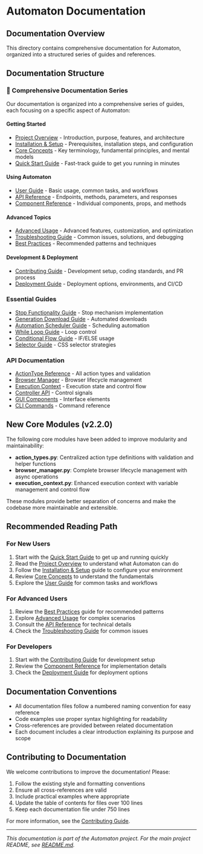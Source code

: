 # Automaton Documentation

## Documentation Overview

This directory contains comprehensive documentation for Automaton, organized into a structured series of guides and references.

## Documentation Structure

### 📖 Comprehensive Documentation Series

Our documentation is organized into a comprehensive series of guides, each focusing on a specific aspect of Automaton:

#### Getting Started
- [Project Overview](1_overview_project.md) - Introduction, purpose, features, and architecture
- [Installation & Setup](2_installation_setup.md) - Prerequisites, installation steps, and configuration
- [Core Concepts](3_core_concepts.md) - Key terminology, fundamental principles, and mental models
- [Quick Start Guide](12_quick_start.md) - Fast-track guide to get you running in minutes

#### Using Automaton
- [User Guide](4_user_guide.md) - Basic usage, common tasks, and workflows
- [API Reference](5_api_reference.md) - Endpoints, methods, parameters, and responses
- [Component Reference](6_components_reference.md) - Individual components, props, and methods

#### Advanced Topics
- [Advanced Usage](7_advanced_usage.md) - Advanced features, customization, and optimization
- [Troubleshooting Guide](8_troubleshooting_guide.md) - Common issues, solutions, and debugging
- [Best Practices](11_best_practices.md) - Recommended patterns and techniques

#### Development & Deployment
- [Contributing Guide](9_contributing_guide.md) - Development setup, coding standards, and PR process
- [Deployment Guide](10_deployment_guide.md) - Deployment options, environments, and CI/CD

### Essential Guides
- [Stop Functionality Guide](STOP_FUNCTIONALITY_GUIDE.md) - Stop mechanism implementation
- [Generation Download Guide](GENERATION_DOWNLOAD_GUIDE.md) - Automated downloads
- [Automation Scheduler Guide](AUTOMATION_SCHEDULER_GUIDE.md) - Scheduling automation
- [While Loop Guide](WHILE_LOOP_AUTOMATION_GUIDE.md) - Loop control
- [Conditional Flow Guide](conditional_flow_guide.md) - IF/ELSE usage
- [Selector Guide](selector_guide.md) - CSS selector strategies

### API Documentation
- [ActionType Reference](../src/core/action_types.py) - All action types and validation
- [Browser Manager](../src/core/browser_manager.py) - Browser lifecycle management
- [Execution Context](../src/core/execution_context.py) - Execution state and control flow
- [Controller API](../src/core/controller.py) - Control signals
- [GUI Components](../src/interfaces/gui.py) - Interface elements
- [CLI Commands](../src/interfaces/cli.py) - Command reference

## New Core Modules (v2.2.0)

The following core modules have been added to improve modularity and maintainability:

- **action_types.py**: Centralized action type definitions with validation and helper functions
- **browser_manager.py**: Complete browser lifecycle management with async operations
- **execution_context.py**: Enhanced execution context with variable management and control flow

These modules provide better separation of concerns and make the codebase more maintainable and extensible.

## Recommended Reading Path

### For New Users
1. Start with the [Quick Start Guide](12_quick_start.md) to get up and running quickly
2. Read the [Project Overview](1_overview_project.md) to understand what Automaton can do
3. Follow the [Installation & Setup](2_installation_setup.md) guide to configure your environment
4. Review [Core Concepts](3_core_concepts.md) to understand the fundamentals
5. Explore the [User Guide](4_user_guide.md) for common tasks and workflows

### For Advanced Users
1. Review the [Best Practices](11_best_practices.md) guide for recommended patterns
2. Explore [Advanced Usage](7_advanced_usage.md) for complex scenarios
3. Consult the [API Reference](5_api_reference.md) for technical details
4. Check the [Troubleshooting Guide](8_troubleshooting_guide.md) for common issues

### For Developers
1. Start with the [Contributing Guide](9_contributing_guide.md) for development setup
2. Review the [Component Reference](6_components_reference.md) for implementation details
3. Check the [Deployment Guide](10_deployment_guide.md) for deployment options

## Documentation Conventions

- All documentation files follow a numbered naming convention for easy reference
- Code examples use proper syntax highlighting for readability
- Cross-references are provided between related documentation
- Each document includes a clear introduction explaining its purpose and scope

## Contributing to Documentation

We welcome contributions to improve the documentation! Please:

1. Follow the existing style and formatting conventions
2. Ensure all cross-references are valid
3. Include practical examples where appropriate
4. Update the table of contents for files over 100 lines
5. Keep each documentation file under 750 lines

For more information, see the [Contributing Guide](9_contributing_guide.md).

---

*This documentation is part of the Automaton project. For the main project README, see [README.md](../README.md).*